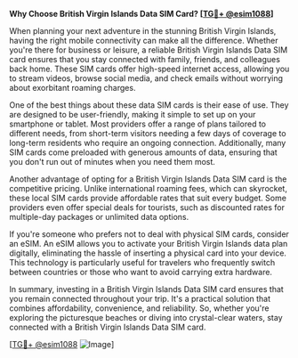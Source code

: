 **Why Choose British Virgin Islands Data SIM Card? [[TG💪+ @esim1088](https://t.me/s/esim1088)]**

When planning your next adventure in the stunning British Virgin Islands, having the right mobile connectivity can make all the difference. Whether you're there for business or leisure, a reliable British Virgin Islands Data SIM card ensures that you stay connected with family, friends, and colleagues back home. These SIM cards offer high-speed internet access, allowing you to stream videos, browse social media, and check emails without worrying about exorbitant roaming charges.

One of the best things about these data SIM cards is their ease of use. They are designed to be user-friendly, making it simple to set up on your smartphone or tablet. Most providers offer a range of plans tailored to different needs, from short-term visitors needing a few days of coverage to long-term residents who require an ongoing connection. Additionally, many SIM cards come preloaded with generous amounts of data, ensuring that you don't run out of minutes when you need them most.

Another advantage of opting for a British Virgin Islands Data SIM card is the competitive pricing. Unlike international roaming fees, which can skyrocket, these local SIM cards provide affordable rates that suit every budget. Some providers even offer special deals for tourists, such as discounted rates for multiple-day packages or unlimited data options.

If you're someone who prefers not to deal with physical SIM cards, consider an eSIM. An eSIM allows you to activate your British Virgin Islands data plan digitally, eliminating the hassle of inserting a physical card into your device. This technology is particularly useful for travelers who frequently switch between countries or those who want to avoid carrying extra hardware.

In summary, investing in a British Virgin Islands Data SIM card ensures that you remain connected throughout your trip. It's a practical solution that combines affordability, convenience, and reliability. So, whether you're exploring the picturesque beaches or diving into crystal-clear waters, stay connected with a British Virgin Islands Data SIM card.

[[TG💪+ @esim1088](https://t.me/s/esim1088) ![Image](https://i.postimg.cc/Y0z9fWf4/image.png)]